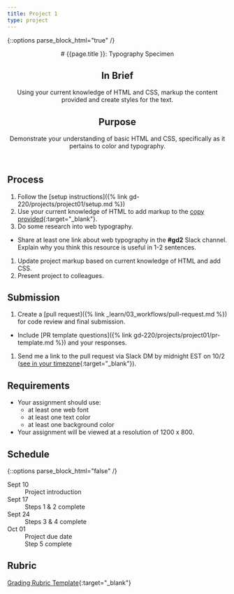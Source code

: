 ```yaml
---
title: Project 1
type: project
---
```


{::options parse_block_html="true" /}

<header>
# {{page.title }}: Typography Specimen

## In Brief
Using your current knowledge of HTML and CSS, markup the content provided and create styles for the text.

## Purpose
Demonstrate your understanding of basic HTML and CSS, specifically as it pertains to color and typography.

</header>

<section>

## Process
1. Follow the [setup instructions]({% link gd-220/projects/project01/setup.md %})
1. Use your current knowledge of HTML to add markup to the [copy provided](https://gist.githubusercontent.com/angeliquejw/0c2727ac5c065350565112216b3f7f0b/raw/b1d087a6acd37814f901f2de439ef2facc85a0f2/on-paper.txt){:target="_blank"}.
1. Do some research into web typography.
  - Share at least one link about web typography in the <b>#gd2</b> Slack channel. Explain why you think this resource is useful in 1-2 sentences.
1. Update project markup based on current knowledge of HTML and add CSS.
1. Present project to colleagues.

## Submission
1. Create a [pull request]({% link _learn/03_workflows/pull-request.md %}) for code review and final submission.
  - Include [PR template questions]({% link gd-220/projects/project01/pr-template.md %}) and your responses.
1. Send me a link to the pull request via Slack DM by midnight EST on 10/2 ([see in your timezone](https://everytimezone.com/s/0db632e4){:target="_blank"}).

## Requirements
- Your assignment should use:
  - at least one web font
  - at least one text color
  - at least one background color
- Your assignment will be viewed at a resolution of 1200 x 800.

</section>

<aside>

## Schedule

{::options parse_block_html="false" /}
<dl>
<dt>Sept 10</dt>
<dd>Project introduction</dd>
<dt>Sept 17</dt>
<dd>Steps 1 & 2 complete</dd>
<dt>Sept 24</dt>
<dd>Steps 3 & 4 complete</dd>
<dt>Oct 01</dt>
<dd>Project due date</dd>
<dd>Step 5 complete</dd>
</dl>

## Rubric
[Grading Rubric Template](https://docs.google.com/spreadsheets/d/e/2PACX-1vTwhxDx3oZco1CQLtyOhTPnaZ4aAIzSXt62AbhiQLHlvYesx649B08L1XfLbVoRkCenMPsAkfFy2MfW/pubhtml?gid=1244627885&single=true){:target="_blank"}

</aside>
